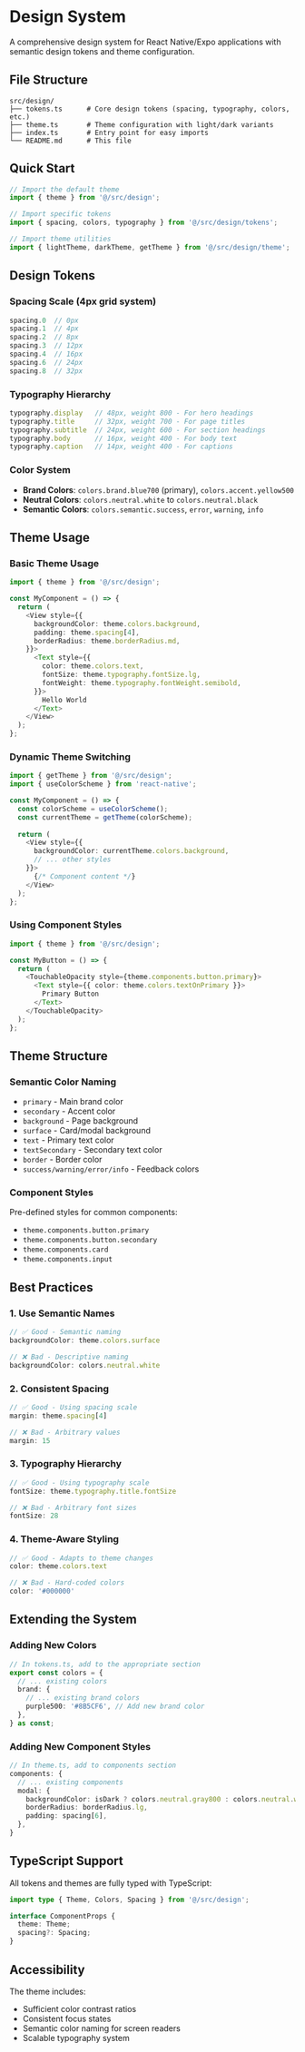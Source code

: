 # Design System

A comprehensive design system for React Native/Expo applications with semantic design tokens and theme configuration.

## File Structure

```
src/design/
├── tokens.ts      # Core design tokens (spacing, typography, colors, etc.)
├── theme.ts       # Theme configuration with light/dark variants
├── index.ts       # Entry point for easy imports
└── README.md      # This file
```

## Quick Start

```typescript
// Import the default theme
import { theme } from '@/src/design';

// Import specific tokens
import { spacing, colors, typography } from '@/src/design/tokens';

// Import theme utilities
import { lightTheme, darkTheme, getTheme } from '@/src/design/theme';
```

## Design Tokens

### Spacing Scale (4px grid system)
```typescript
spacing.0  // 0px
spacing.1  // 4px
spacing.2  // 8px
spacing.3  // 12px
spacing.4  // 16px
spacing.6  // 24px
spacing.8  // 32px
```

### Typography Hierarchy
```typescript
typography.display   // 48px, weight 800 - For hero headings
typography.title     // 32px, weight 700 - For page titles
typography.subtitle  // 24px, weight 600 - For section headings
typography.body      // 16px, weight 400 - For body text
typography.caption   // 14px, weight 400 - For captions
```

### Color System
- **Brand Colors**: `colors.brand.blue700` (primary), `colors.accent.yellow500`
- **Neutral Colors**: `colors.neutral.white` to `colors.neutral.black`
- **Semantic Colors**: `colors.semantic.success`, `error`, `warning`, `info`

## Theme Usage

### Basic Theme Usage
```typescript
import { theme } from '@/src/design';

const MyComponent = () => {
  return (
    <View style={{
      backgroundColor: theme.colors.background,
      padding: theme.spacing[4],
      borderRadius: theme.borderRadius.md,
    }}>
      <Text style={{
        color: theme.colors.text,
        fontSize: theme.typography.fontSize.lg,
        fontWeight: theme.typography.fontWeight.semibold,
      }}>
        Hello World
      </Text>
    </View>
  );
};
```

### Dynamic Theme Switching
```typescript
import { getTheme } from '@/src/design';
import { useColorScheme } from 'react-native';

const MyComponent = () => {
  const colorScheme = useColorScheme();
  const currentTheme = getTheme(colorScheme);
  
  return (
    <View style={{
      backgroundColor: currentTheme.colors.background,
      // ... other styles
    }}>
      {/* Component content */}
    </View>
  );
};
```

### Using Component Styles
```typescript
import { theme } from '@/src/design';

const MyButton = () => {
  return (
    <TouchableOpacity style={theme.components.button.primary}>
      <Text style={{ color: theme.colors.textOnPrimary }}>
        Primary Button
      </Text>
    </TouchableOpacity>
  );
};
```

## Theme Structure

### Semantic Color Naming
- `primary` - Main brand color
- `secondary` - Accent color
- `background` - Page background
- `surface` - Card/modal background
- `text` - Primary text color
- `textSecondary` - Secondary text color
- `border` - Border color
- `success/warning/error/info` - Feedback colors

### Component Styles
Pre-defined styles for common components:
- `theme.components.button.primary`
- `theme.components.button.secondary`
- `theme.components.card`
- `theme.components.input`

## Best Practices

### 1. Use Semantic Names
```typescript
// ✅ Good - Semantic naming
backgroundColor: theme.colors.surface

// ❌ Bad - Descriptive naming
backgroundColor: colors.neutral.white
```

### 2. Consistent Spacing
```typescript
// ✅ Good - Using spacing scale
margin: theme.spacing[4]

// ❌ Bad - Arbitrary values
margin: 15
```

### 3. Typography Hierarchy
```typescript
// ✅ Good - Using typography scale
fontSize: theme.typography.title.fontSize

// ❌ Bad - Arbitrary font sizes
fontSize: 28
```

### 4. Theme-Aware Styling
```typescript
// ✅ Good - Adapts to theme changes
color: theme.colors.text

// ❌ Bad - Hard-coded colors
color: '#000000'
```

## Extending the System

### Adding New Colors
```typescript
// In tokens.ts, add to the appropriate section
export const colors = {
  // ... existing colors
  brand: {
    // ... existing brand colors
    purple500: '#8B5CF6', // Add new brand color
  },
} as const;
```

### Adding New Component Styles
```typescript
// In theme.ts, add to components section
components: {
  // ... existing components
  modal: {
    backgroundColor: isDark ? colors.neutral.gray800 : colors.neutral.white,
    borderRadius: borderRadius.lg,
    padding: spacing[6],
  },
}
```

## TypeScript Support

All tokens and themes are fully typed with TypeScript:

```typescript
import type { Theme, Colors, Spacing } from '@/src/design';

interface ComponentProps {
  theme: Theme;
  spacing?: Spacing;
}
```

## Accessibility

The theme includes:
- Sufficient color contrast ratios
- Consistent focus states
- Semantic color naming for screen readers
- Scalable typography system
